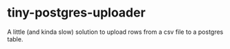 # tiny-postgres-uploader
A little (and kinda slow) solution to upload rows from a csv file to a postgres table.
